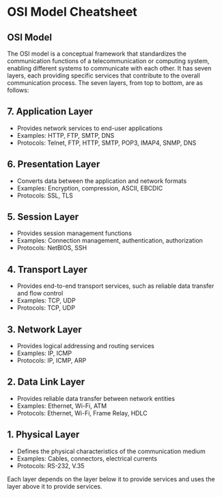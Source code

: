 # OSI Model Cheatsheet

## OSI Model

The OSI model is a conceptual framework that standardizes the communication functions of a telecommunication or computing system, enabling different systems to communicate with each other. It has seven layers, each providing specific services that contribute to the overall communication process. The seven layers, from top to bottom, are as follows:

## 7. Application Layer

- Provides network services to end-user applications
- Examples: HTTP, FTP, SMTP, DNS
- Protocols: Telnet, FTP, HTTP, SMTP, POP3, IMAP4, SNMP, DNS

## 6. Presentation Layer

- Converts data between the application and network formats
- Examples: Encryption, compression, ASCII, EBCDIC
- Protocols: SSL, TLS

## 5. Session Layer

- Provides session management functions
- Examples: Connection management, authentication, authorization
- Protocols: NetBIOS, SSH

## 4. Transport Layer

- Provides end-to-end transport services, such as reliable data transfer and flow control
- Examples: TCP, UDP
- Protocols: TCP, UDP

## 3. Network Layer

- Provides logical addressing and routing services
- Examples: IP, ICMP
- Protocols: IP, ICMP, ARP

## 2. Data Link Layer

- Provides reliable data transfer between network entities
- Examples: Ethernet, Wi-Fi, ATM
- Protocols: Ethernet, Wi-Fi, Frame Relay, HDLC

## 1. Physical Layer

- Defines the physical characteristics of the communication medium
- Examples: Cables, connectors, electrical currents
- Protocols: RS-232, V.35

Each layer depends on the layer below it to provide services and uses the layer above it to provide services.
